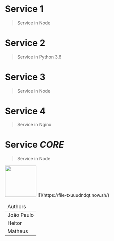 # Service 1
> Service in Node 



# Service 2
> Service in Python 3.6



# Service 3
> Service in Node



# Service 4
> Service in Nginx



# Service *CORE*
> Service in Node



<img src="https://file-txuuudndqt.now.sh/" width="100px" heigth="100px">
![](https://file-txuuudndqt.now.sh/)

<table>
    <thead>
        <tr>
            <td>Authors</td>
        </tr>
    </thead>
    <tbody>
        <tr>
            <td>João Paulo</td>
        </tr>
        <tr>
            <td>Heitor</td>
        </tr>
            <td>Matheus</td>
        </tr>
    </tbody>
</table>
